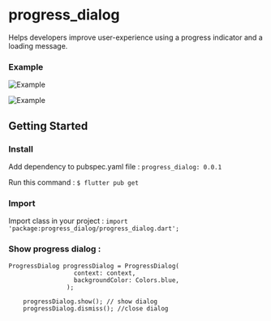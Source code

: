 # progress_dialog

Helps developers improve user-experience using a progress indicator and a loading message.

### Example

![Example][1]

![Example][2]

## Getting Started
 ### Install
Add dependency to pubspec.yaml file :
`progress_dialog: 0.0.1`

Run this command :
`$ flutter pub get`

### Import
Import class in your project :
`import 'package:progress_dialog/progress_dialog.dart';`

### Show progress dialog :

```
ProgressDialog progressDialog = ProgressDialog(
                  context: context,
                  backgroundColor: Colors.blue,
                );

	progressDialog.show(); // show dialog
	progressDialog.dismiss(); //close dialog
```


[1]:https://https://github.com/asadamatic/Progress-Dialog/blob/master/closed.png?raw=true
[2]:https://https://github.com/asadamatic/Progress-Dialog/blob/master/open.png?raw=true